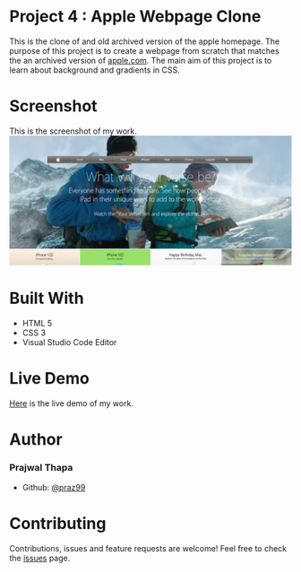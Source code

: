 # Project 4 : Apple Webpage Clone
This is the clone of and old archived version of the apple homepage. The purpose of this project is to create a webpage from scratch that matches the an archived version of [apple.com](https://web.archive.org/web/20140301004610/http://www.apple.com/).
The main aim of this project is to learn about background and gradients in CSS.
# Screenshot
This is the screenshot  of my work.
![screenshot of the project](img/screenshot.png)
# Built With
* HTML 5
* CSS 3
* Visual Studio Code Editor
# Live Demo
[Here](https://raw.githack.com/praz99/appleClone/new_feature/index.html) is the live demo of my work.
# Author
### Prajwal Thapa
* Github: [@praz99](https://github.com/praz99)

# Contributing
Contributions, issues and feature requests are welcome!
Feel free to check the [issues](https://github.com/praz99/appleClone/issues) page.